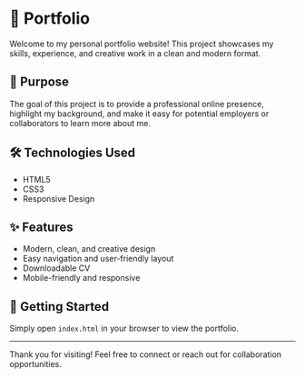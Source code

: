 # 💼 Portfolio

Welcome to my personal portfolio website! This project showcases my skills, experience, and creative work in a clean and modern format.

## 🚀 Purpose

The goal of this project is to provide a professional online presence, highlight my background, and make it easy for potential employers or collaborators to learn more about me.

## 🛠️ Technologies Used

- HTML5  
- CSS3  
- Responsive Design  

## ✨ Features

- Modern, clean, and creative design
- Easy navigation and user-friendly layout
- Downloadable CV
- Mobile-friendly and responsive

## 📄 Getting Started

Simply open `index.html` in your browser to view the portfolio.

---

Thank you for visiting! Feel free to connect or reach out for collaboration opportunities.
